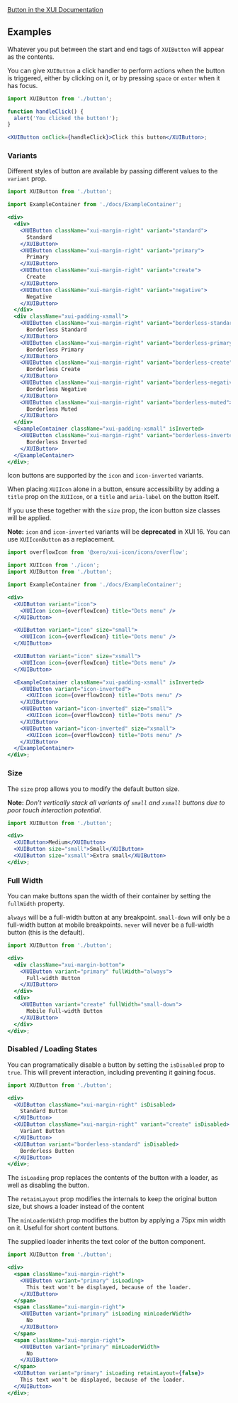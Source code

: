<div class="xui-margin-vertical">
	<a href="../section-components-controls-button.html" isDocLink>Button in the XUI Documentation</a>
</div>

## Examples

Whatever you put between the start and end tags of `XUIButton` will appear as the contents.

You can give `XUIButton` a click handler to perform actions when the button is triggered, either by clicking on it, or by pressing `space` or `enter` when it has focus.

```jsx harmony
import XUIButton from './button';

function handleClick() {
  alert('You clicked the button!');
}

<XUIButton onClick={handleClick}>Click this button</XUIButton>;
```

### Variants

Different styles of button are available by passing different values to the `variant` prop.

```jsx harmony
import XUIButton from './button';

import ExampleContainer from './docs/ExampleContainer';

<div>
  <div>
    <XUIButton className="xui-margin-right" variant="standard">
      Standard
    </XUIButton>
    <XUIButton className="xui-margin-right" variant="primary">
      Primary
    </XUIButton>
    <XUIButton className="xui-margin-right" variant="create">
      Create
    </XUIButton>
    <XUIButton className="xui-margin-right" variant="negative">
      Negative
    </XUIButton>
  </div>
  <div className="xui-padding-xsmall">
    <XUIButton className="xui-margin-right" variant="borderless-standard">
      Borderless Standard
    </XUIButton>
    <XUIButton className="xui-margin-right" variant="borderless-primary">
      Borderless Primary
    </XUIButton>
    <XUIButton className="xui-margin-right" variant="borderless-create">
      Borderless Create
    </XUIButton>
    <XUIButton className="xui-margin-right" variant="borderless-negative">
      Borderless Negative
    </XUIButton>
    <XUIButton className="xui-margin-right" variant="borderless-muted">
      Borderless Muted
    </XUIButton>
  </div>
  <ExampleContainer className="xui-padding-xsmall" isInverted>
    <XUIButton className="xui-margin-right" variant="borderless-inverted">
      Borderless Inverted
    </XUIButton>
  </ExampleContainer>
</div>;
```

Icon buttons are supported by the `icon` and `icon-inverted` variants.

When placing `XUIIcon` alone in a button, ensure accessibility by adding a `title` prop on the `XUIIcon`, or a `title` and `aria-label` on the button itself.

If you use these together with the `size` prop, the icon button size classes will be applied.

**Note:** `icon` and `icon-inverted` variants will be **deprecated** in XUI 16. You can use `XUIIconButton` as a replacement.

```jsx harmony
import overflowIcon from '@xero/xui-icon/icons/overflow';

import XUIIcon from './icon';
import XUIButton from './button';

import ExampleContainer from './docs/ExampleContainer';

<div>
  <XUIButton variant="icon">
    <XUIIcon icon={overflowIcon} title="Dots menu" />
  </XUIButton>

  <XUIButton variant="icon" size="small">
    <XUIIcon icon={overflowIcon} title="Dots menu" />
  </XUIButton>

  <XUIButton variant="icon" size="xsmall">
    <XUIIcon icon={overflowIcon} title="Dots menu" />
  </XUIButton>

  <ExampleContainer className="xui-padding-xsmall" isInverted>
    <XUIButton variant="icon-inverted">
      <XUIIcon icon={overflowIcon} title="Dots menu" />
    </XUIButton>
    <XUIButton variant="icon-inverted" size="small">
      <XUIIcon icon={overflowIcon} title="Dots menu" />
    </XUIButton>
    <XUIButton variant="icon-inverted" size="xsmall">
      <XUIIcon icon={overflowIcon} title="Dots menu" />
    </XUIButton>
  </ExampleContainer>
</div>;
```

### Size

The `size` prop allows you to modify the default button size.

**Note:** _Don’t vertically stack all variants of `small` and `xsmall` buttons due to poor touch interaction potential._

```jsx harmony
import XUIButton from './button';

<div>
  <XUIButton>Medium</XUIButton>
  <XUIButton size="small">Small</XUIButton>
  <XUIButton size="xsmall">Extra small</XUIButton>
</div>;
```

### Full Width

You can make buttons span the width of their container by setting the `fullWidth` property.

`always` will be a full-width button at any breakpoint.
`small-down` will only be a full-width button at mobile breakpoints.
`never` will never be a full-width button (this is the default).

```jsx harmony
import XUIButton from './button';

<div>
  <div className="xui-margin-bottom">
    <XUIButton variant="primary" fullWidth="always">
      Full-width Button
    </XUIButton>
  </div>
  <div>
    <XUIButton variant="create" fullWidth="small-down">
      Mobile Full-width Button
    </XUIButton>
  </div>
</div>;
```

### Disabled / Loading States

You can programatically disable a button by setting the `isDisabled` prop to `true`. This will prevent interaction, including preventing it gaining focus.

```jsx harmony
import XUIButton from './button';

<div>
  <XUIButton className="xui-margin-right" isDisabled>
    Standard Button
  </XUIButton>
  <XUIButton className="xui-margin-right" variant="create" isDisabled>
    Variant Button
  </XUIButton>
  <XUIButton variant="borderless-standard" isDisabled>
    Borderless Button
  </XUIButton>
</div>;
```

The `isLoading` prop replaces the contents of the button with a loader, as well as disabling the button.

The `retainLayout` prop modifies the internals to keep the original button size, but shows a loader instead of the content

The `minLoaderWidth` prop modifies the button by applying a 75px min width on it. Useful for short content buttons.

The supplied loader inherits the text color of the button component.

```jsx harmony
import XUIButton from './button';

<div>
  <span className="xui-margin-right">
    <XUIButton variant="primary" isLoading>
      This text won't be displayed, because of the loader.
    </XUIButton>
  </span>
  <span className="xui-margin-right">
    <XUIButton variant="primary" isLoading minLoaderWidth>
      No
    </XUIButton>
  </span>
  <span className="xui-margin-right">
    <XUIButton variant="primary" minLoaderWidth>
      No
    </XUIButton>
  </span>
  <XUIButton variant="primary" isLoading retainLayout={false}>
    This text won't be displayed, because of the loader.
  </XUIButton>
</div>;
```
